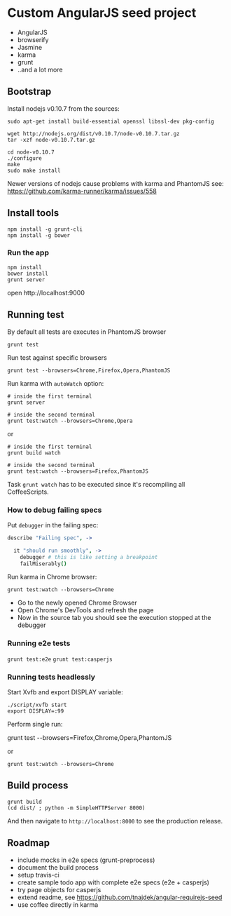 # Custom AngularJS seed project

* AngularJS
* browserify
* Jasmine
* karma
* grunt
* ..and a lot more

## Bootstrap

Install nodejs v0.10.7 from the sources:

```
sudo apt-get install build-essential openssl libssl-dev pkg-config

wget http://nodejs.org/dist/v0.10.7/node-v0.10.7.tar.gz
tar -xzf node-v0.10.7.tar.gz

cd node-v0.10.7
./configure
make
sudo make install
```

Newer versions of nodejs cause problems with karma and PhantomJS
see: https://github.com/karma-runner/karma/issues/558

## Install tools

```
npm install -g grunt-cli
npm install -g bower
```

### Run the app

```
npm install
bower install
grunt server
```

open http://localhost:9000

## Running test

By default all tests are executes in PhantomJS browser

`grunt test`

Run test against specific browsers

`grunt test --browsers=Chrome,Firefox,Opera,PhantomJS`

Run karma with `autoWatch` option:

```
# inside the first terminal
grunt server

# inside the second terminal
grunt test:watch --browsers=Chrome,Opera
```

or

```
# inside the first terminal
grunt build watch

# inside the second terminal
grunt test:watch --browsers=Firefox,PhantomJS
```

Task `grunt watch` has to be executed since it's recompiling all CoffeeScripts.

### How to debug failing specs

Put `debugger` in the failing spec:

```coffee
describe "Failing spec", ->

  it "should run smoothly", ->
    debugger # this is like setting a breakpoint
    failMiserably()
```

Run karma in Chrome browser:

`grunt test:watch --browsers=Chrome`

* Go to the newly opened Chrome Browser
* Open Chrome's DevTools and refresh the page
* Now in the source tab you should see the execution stopped at the debugger

### Running e2e tests

`grunt test:e2e`
`grunt test:casperjs`

### Running tests headlessly

Start Xvfb and export DISPLAY variable:

```
./script/xvfb start
export DISPLAY=:99
```

Perform single run:

grunt test --browsers=Firefox,Chrome,Opera,PhantomJS

or

`grunt test:watch --browsers=Chrome`

## Build process

```
grunt build
(cd dist/ ; python -m SimpleHTTPServer 8000)
```

And then navigate to `http://localhost:8000` to see the production release.

## Roadmap

* include mocks in e2e specs (grunt-preprocess)
* document the build process
* setup travis-ci
* create sample todo app with complete e2e specs (e2e + casperjs)
* try page objects for casperjs
* extend readme, see https://github.com/tnajdek/angular-requirejs-seed
* use coffee directly in karma
